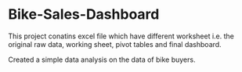 # Bike-Sales-Dashboard

This project conatins excel file which have different worksheet i.e. the original raw data, working sheet, pivot tables and final dashboard.

Created a simple data analysis on the data of bike buyers.
